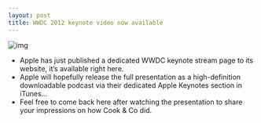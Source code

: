 ```yaml
---
layout: post
title: WWDC 2012 keynote video now available
---
```

![img](http://media.idownloadblog.com/wp-content/uploads/2012/06/wwdc-2012-keynote.png)
* Apple has just published a dedicated WWDC keynote stream page to its website, it’s available right here.
* Apple will hopefully release the full presentation as a high-definition downloadable podcast via their dedicated Apple Keynotes section in iTunes…
* Feel free to come back here after watching the presentation to share your impressions on how Cook & Co did.

